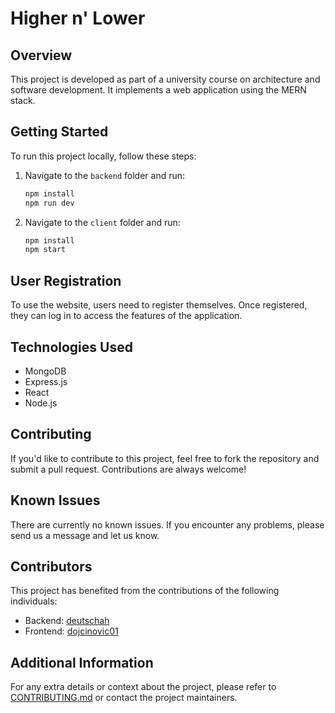 # Higher n' Lower

## Overview
This project is developed as part of a university course on architecture and software development. It implements a web application using the MERN stack.

## Getting Started
To run this project locally, follow these steps:

1. Navigate to the `backend` folder and run:
    ```bash
    npm install
    npm run dev
    ```

2. Navigate to the `client` folder and run:
    ```bash
    npm install
    npm start
    ```

## User Registration
To use the website, users need to register themselves. Once registered, they can log in to access the features of the application.

## Technologies Used
- MongoDB
- Express.js
- React
- Node.js

## Contributing
If you'd like to contribute to this project, feel free to fork the repository and submit a pull request. Contributions are always welcome!

## Known Issues
There are currently no known issues. If you encounter any problems, please send us a message and let us know.

## Contributors
This project has benefited from the contributions of the following individuals:
- Backend: [deutschah](https://github.com/deutschah)
- Frontend: [dojcinovic01](https://github.com/dojcinovic01)

## Additional Information
For any extra details or context about the project, please refer to [CONTRIBUTING.md](CONTRIBUTING.md) or contact the project maintainers.

